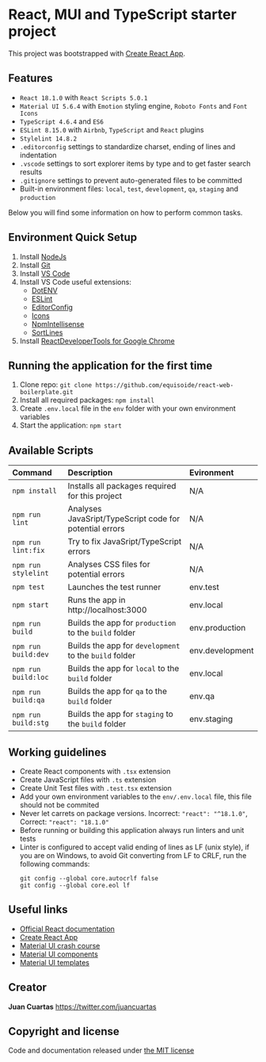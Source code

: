 # React, MUI and TypeScript starter project

This project was bootstrapped with [Create React App](https://github.com/facebook/create-react-app).

## Features
 - `React 18.1.0` with `React Scripts 5.0.1`
 - `Material UI 5.6.4` with `Emotion` styling engine, `Roboto Fonts` and `Font Icons`
 - `TypeScript 4.6.4` and `ES6`
 - `ESLint 8.15.0` with `Airbnb`, `TypeScript` and `React` plugins
 - `Stylelint 14.8.2`
 - `.editorconfig` settings to standardize charset, ending of lines and indentation
 - `.vscode` settings to sort explorer items by type and to get faster search results
 - `.gitignore` settings to prevent auto-generated files to be committed
 - Built-in environment files: `local`, `test`, `development`, `qa`, `staging` and `production`

Below you will find some information on how to perform common tasks.

## Environment Quick Setup

1. Install [NodeJs](https://nodejs.org/es/download/)
2. Install [Git](https://git-scm.com/downloads)
3. Install [VS Code](https://code.visualstudio.com/download)
4. Install VS Code useful extensions:
   * [DotENV](https://marketplace.visualstudio.com/items?itemName=mikestead.dotenv)
   * [ESLint](https://marketplace.visualstudio.com/items?itemName=dbaeumer.vscode-eslint)
   * [EditorConfig](https://marketplace.visualstudio.com/items?itemName=EditorConfig.EditorConfig)
   * [Icons](https://marketplace.visualstudio.com/items?itemName=robertohuertasm.vscode-icons)
   * [NpmIntellisense](https://marketplace.visualstudio.com/items?itemName=christian-kohler.npm-intellisense)
   * [SortLines](https://marketplace.visualstudio.com/items?itemName=Tyriar.sort-lines)
5. Install [ReactDeveloperTools for Google Chrome](https://chrome.google.com/webstore/detail/react-developer-tools/fmkadmapgofadopljbjfkapdkoienihi)

## Running the application for the first time

1. Clone repo: `git clone https://github.com/equisoide/react-web-boilerplate.git`
2. Install all required packages: `npm install`
3. Create `.env.local` file in the `env` folder with your own environment variables
4. Start the application: `npm start`

## Available Scripts
| Command             | Description                                               | Evironment      |
| :---                | :---                                                      | :---            |
| `npm install`       | Installs all packages required for this project           | N/A             |
| `npm run lint`      | Analyses JavaSript/TypeScript code for potential errors   | N/A             |
| `npm run lint:fix`  | Try to fix JavaSript/TypeScript errors                    | N/A             |
| `npm run stylelint` | Analyses CSS files for potential errors                   | N/A             |
| `npm test`          | Launches the test runner                                  | env.test        |
| `npm start`         | Runs the app in http://localhost:3000                     | env.local       |
| `npm run build`     | Builds the app for `production` to the `build` folder     | env.production  |
| `npm run build:dev` | Builds the app for `development` to the `build` folder    | env.development |
| `npm run build:loc` | Builds the app for `local` to the `build` folder          | env.local       |
| `npm run build:qa`  | Builds the app for `qa` to the `build` folder             | env.qa          |
| `npm run build:stg` | Builds the app for `staging` to the `build` folder        | env.staging     |

## Working guidelines
 - Create React components with `.tsx` extension
 - Create JavaScript files with `.ts` extension
 - Create Unit Test files with `.test.tsx` extension
 - Add your own environment variables to the `env/.env.local` file, this file should not be commited
 - Never let carrets on package versions. Incorrect: `"react": "^18.1.0"`, Correct: `"react": "18.1.0"`
 - Before running or building this application always run linters and unit tests
 - Linter is configured to accept valid ending of lines as LF (unix style), if you are on Windows, to avoid Git converting from LF to CRLF, run the following commands:
   ```shell
   git config --global core.autocrlf false
   git config --global core.eol lf
   ```

## Useful links
 - [Official React documentation](https://reactjs.org/)
 - [Create React App](https://create-react-app.dev/)
 - [Material UI crash course](https://www.youtube.com/watch?v=o1chMISeTC0/)
 - [Material UI components](https://mui.com/material-ui/react-autocomplete/)
 - [Material UI templates](https://mui.com/material-ui/getting-started/templates/)


## Creator

**Juan Cuartas** https://twitter.com/juancuartas

## Copyright and license

Code and documentation released under [the MIT license](https://github.com/equisoide/react-web-boilerplate/blob/master/LICENSE)

